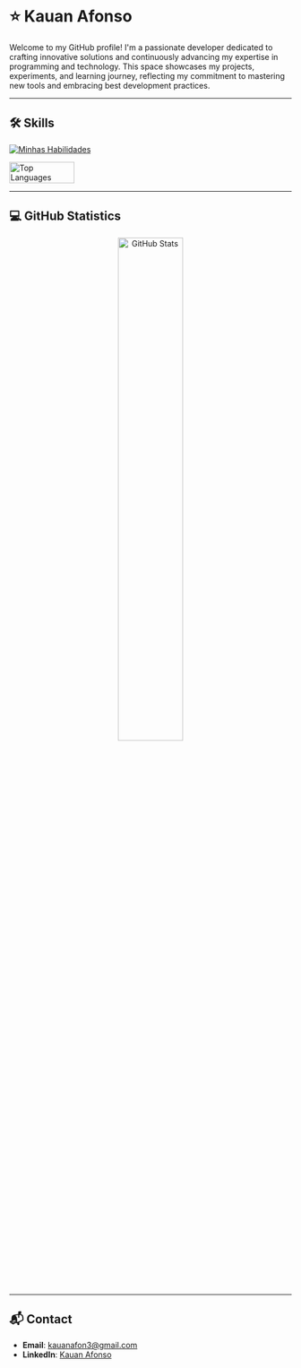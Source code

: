 # ⭐ Kauan Afonso

Welcome to my GitHub profile! I'm a passionate developer dedicated to crafting innovative solutions and continuously advancing my expertise in programming and technology. This space showcases my projects, experiments, and learning journey, reflecting my commitment to mastering new tools and embracing best development practices.

---

## 🛠️ Skills
[![Minhas Habilidades](https://skillicons.dev/icons?i=js,html,css,typescript,bootstrap,react,nodejs,python,php,java,laravel,django,fastapi,c,git)](https://skillicons.dev)
<div style="display: flex; flex-wrap: wrap; justify-content: space-between; align-items: center;">
  <img src="https://github-readme-stats.vercel.app/api/top-langs/?username=KauanAfonso&layout=compact&theme=radical" alt="Top Languages" width="48%" />
</div>

---

## 💻 GitHub Statistics

<div align="center">
  <img src="https://github-readme-stats.vercel.app/api?username=KauanAfonso&show_icons=true&theme=radical" alt="GitHub Stats" width="48%" />
</div>

---

## 📬 Contact

- **Email**: [kauanafon3@gmail.com](mailto:kauanafon3@gmail.com)
- **LinkedIn**: [Kauan Afonso](https://www.linkedin.com/in/kauan-afonso-0452a5295/)

